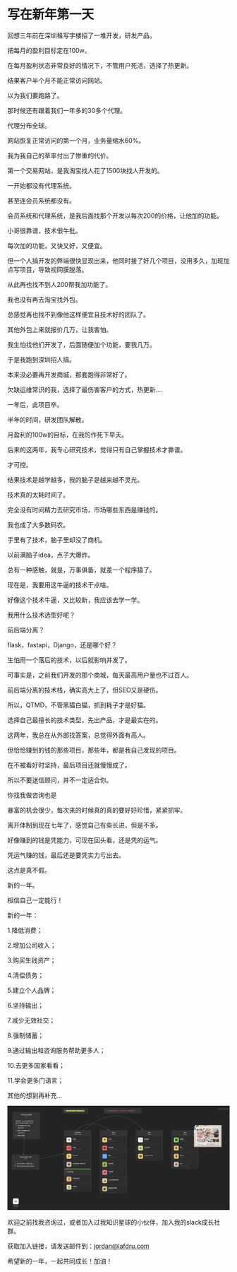 # 写在新年第一天

回想三年前在深圳租写字楼招了一堆开发，研发产品。

把每月的盈利目标定在100w。

在每月盈利状态非常良好的情况下，不管用户死活，选择了热更新。

结果客户半个月不能正常访问网站。

以为我们要跑路了。

那时候还有跟着我们一年多的30多个代理。

代理分布全球。

网站恢复正常访问的第一个月，业务量缩水60%。

我为我自己的草率付出了惨重的代价。

第一个交易网站，是我淘宝找人花了1500块找人开发的。

一开始都没有代理系统。

甚至连会员系统都没有。

会员系统和代理系统，是我后面找那个开发以每次200的价格，让他加的功能。

小哥很靠谱，技术很牛批。

每次加的功能，又快又好，又便宜。

但一个人搞开发的弊端很快显现出来，他同时接了好几个项目，没用多久，加班加点写项目，导致视网膜脱落。

从此再也找不到人200帮我加功能了。

我也没有再去淘宝找外包。

总感觉再也找不到像他这样便宜且技术好的团队了。

其他外包上来就报价几万，让我害怕。

我生怕找他们开发了，后面随便加个功能，要我几万。

于是我跑到深圳招人搞。

本来没必要再开发商城，那套跑得非常好了。

欠缺运维常识的我，选择了最伤害客户的方式，热更新....

一年后，此项目卒。

半年的时间，研发团队解散。

月盈利的100w的目标，在我的作死下早夭。

后来的这两年，我专心研究技术，觉得只有自己掌握技术才靠谱。

才可控。

结果技术是越学越多，我的脑子是越来越不灵光。

技术真的太耗时间了。

完全没有时间精力去研究市场，市场哪些东西是赚钱的。

我也成了大多数码农。

手里有了技术，脑子里却没了商机。

以前满脑子idea，点子大爆炸。

总有一种感触，就是，万事俱备，就差一个程序猿了。

现在是，我要用这牛逼的技术干点啥。

好像这个技术牛逼，又比较新，我应该去学一学。

我用什么技术选型好呢？

前后端分离？

flask，fastapi，Django，还是哪个好？

生怕用一个落后的技术，以后就影响并发了。

可事实是，之前我们开发的那个商城，每天最高用户量也不过百人。

前后端分离的技术栈，确实高大上了，但SEO又是硬伤。

所以，QTMD，不管黑猫白猫，抓到耗子才是好猫。

选择自己最擅长的技术类型，先出产品，才是最实在的。

这两年，我总在从外部找答案，总觉得外面有高人。

但恰恰赚到的钱的那些项目，那些年，都是我自己发现的项目。

在不被看好时坚持，最后项目还就慢慢成了。

所以不要迷信顾问，并不一定适合你。

你找我做咨询也是

暴富的机会很少，每次来的时候真的真的要好好珍惜，紧紧抓牢。

离开体制到现在七年了，感觉自己有些长进，但是不多。

好像赚到的钱是凭能力，可现在回头看，还是凭的运气。

凭运气赚的钱，最后还是要凭实力亏出去。

这点是真不假。

新的一年。

相信自己一定能行！

新的一年：

1.降低消费；

2.增加公司收入；

3.购买生钱资产；

4.清偿债务；

5.建立个人品牌；

6.坚持输出；

7.减少无效社交；

8.强制储蓄；

9.通过输出和咨询服务帮助更多人；

10.去更多国家看看；

11.学会更多门语言；

其他的想到再补充…



![Image.png](%E5%86%99%E5%9C%A8%E6%96%B0%E5%B9%B4%E7%AC%AC%E4%B8%80%E5%A4%A9.assets/Image.png)

欢迎之前找我咨询过，或者加入过我知识星球的小伙伴，加入我的slack成长社群。

获取加入链接，请发送邮件到：jordan@lafdru.com

希望新的一年，一起共同成长！加油！

